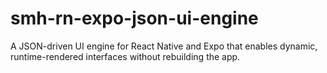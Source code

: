 # smh-rn-expo-json-ui-engine
A JSON-driven UI engine for React Native and Expo that enables dynamic, runtime-rendered interfaces without rebuilding the app.
